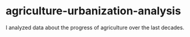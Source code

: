# agriculture-urbanization-analysis
I analyzed data about the progress of agriculture over the last decades.
